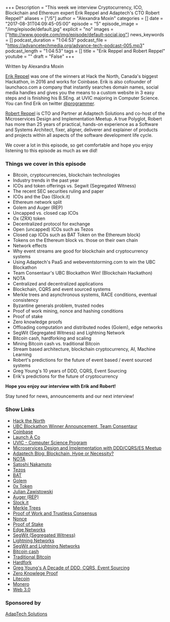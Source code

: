 +++
Description = "This week we interview Cryptocurrency, ICO, Blockchain and Ethereum expert Erik Reppel and Adaptech's CTO Robert Reppel!"
aliases = ["/5"]
author = "Alexandra Moxin"
categories = []
date = "2017-08-31T04:09:45-05:00"
episode = "5"
episode_image = "/img/episode/default.jpg"
explicit = "no"
images = ["http://www.google.com/img/episode/default-social.jpg"]
news_keywords = []
podcast_duration = "1:04:53"
podcast_file = "https://advancetechmedia.org/advance-tech-podcast-005.mp3"
podcast_length = "1:04:53"
tags = []
title = "Erik Reppel and Robert Reppel"
youtube = ""
draft = "False"
+++

Written by Alexandra Moxin

[Erik Reppel](https://www.linkedin.com/in/erikreppel) was one of the winners at Hack the North, Canada's biggest Hackathon, in 2016 and works for Coinbase. Erik is also cofounder of launchaco.com a company that instantly searches domain names, social media handles and gives you the means to a custom website in 3 easy steps and is finishing his B.SEng. at UVIC majoring in Computer Science. You can find Erik on twitter [@programmer](https://twitter.com/programmer).

[Robert Reppel](https://www.linkedin.com/in/rreppel/) is CTO and Partner at Adaptech Solutions and co-host of the Microservices Design and Implementation Meetup. A true Polyglot, Robert has more than 25 years of practical, hands-on experience as a Software and Systems Architect, fixer, aligner, deliverer and explainer of products and projects within all aspects of the software development life cycle.

We cover a lot in this episode, so get comfortable and hope you enjoy listening to this episode as much as we did!


### Things we cover in this episode

* Bitcoin, cryptocurrencies, blockchain technologies
* Industry trends in the past year
* ICOs and token offerings vs. Segwit (Segregated Witness)
* The recent SEC securities ruling and paper
* ICOs and the Dao (Slock.it)
* Ethereum network split
* Golem and Auger (REP)
* Uncapped vs. closed cap ICOs
* Ox (ZRX) token
* Decentralized protocol for exchange
* Open (uncapped) ICOs such as Tezos
* Closed cap ICOs such as BAT Token on the Ethereum block)
* Tokens on the Ethereum block vs. those on their own chain
* Network effects
* Why event streams are good for blockchain and cryptocurrency systems
* Using Adaptech's PaaS and webeventstorming.com to win the UBC Blockathon
* Team Consentaur's UBC Blockathon Win! (Blockchain Hackathon)
* NOTA
* Centralized and decentralized applications
* Blockchain, CQRS and event sourced systems
* Merkle trees and asynchronous systems, RACE conditions, eventual consistency
* Byzantine generals problem, trusted nodes
* Proof of work mining, nonce and hashing conditions
* Proof of stake
* Zero knowledge proofs
* Offloading computation and distributed nodes (Golem), edge networks
* SegWit (Segregated Witness) and Lightning Network
* Bitcoin cash, hardforking and scaling
* Mining Bitcoin cash vs. traditional Bitcoin
* Stream based architecture, blockchain cryptocurrency, AI, Machine Learning
* Robert's predictions for the future of event based / event sourced systems
* Greg Young's 10 years of DDD, CQRS, Event Sourcing
* Erik's predictions for the future of cryptocurrency

**Hope you enjoy our interview with Erik and Robert!**

Stay tuned for news, announcements and our next interview!

### Show Links

* [Hack the North](https://hackthenorth.com/)
* [UBC Blockathon Winner Announcement, Team Consentaur](https://blockchainubc.ca/2017/05/30/blockathon/)
* [Coinbase](https://www.coinbase.com/?locale=en)
* [Launch A Co](http://launchaco.com/)
* [UVIC - Computer Science Program](https://www.uvic.ca/engineering/computerscience/index.php)
* [Microservices Design and Implementation with DDD/CQRS/ES Meetup](https://www.meetup.com/DDD-CQRS-ES/)
* [Adaptech Blog: Blockchain, Hype or Necessity?](https://adaptechsolutions.net/blockchain-hype-or-necessity/)
* [NOTA](https://github.com/adaptech/nota)
* [Satoshi Nakamoto](https://en.wikipedia.org/wiki/Satoshi_Nakamoto)
* [Tezos](https://www.tezos.com/)
* [BAT](https://basicattentiontoken.org/)
* [Golem](https://golem.network/)
* [0x Token](https://blog.0xproject.com/announcing-the-0x-token-zrx-launch-d4c097d893c7)
* [Julian Zawistowski](https://blog.golemproject.net/@julianofimapp)
* [Auger (REP)](https://augur.net/)
* [Slock.it](https://slock.it/)
* [Merkle Trees](https://brilliant.org/wiki/merkle-tree/)
* [Proof of Work and Trustless Consensus](https://keepingstock.net/explaining-blockchain-how-proof-of-work-enables-trustless-consensus-2abed27f0845)
* [Nonce](https://en.wikipedia.org/wiki/Cryptographic_nonce)
* [Proof of Stake](https://github.com/ethereum/wiki/wiki/Proof-of-Stake-FAQ)
* [Edge Networks](http://www.makeuseof.com/tag/edge-3g-h-etc-mobile-networks/)
* [SegWit (Segregated Witness)](http://www.investopedia.com/terms/s/segwit-segregated-witness.asp)
* [Lightning Networks](https://bitsapphire.com/segwit-and-lightning-networks/)
* [SegWit and Lightning Networks](https://www.cnbc.com/2017/08/09/bitcoin-segwit-milestone-paves-way-for-lightning-network.html)
* [Bitcoin cash](https://www.bitcoincash.org/)
* [Traditional Bitcoin](https://bitcoin.org/en/)
* [Hardfork](https://bitcoin.org/en/glossary/hard-fork)
* [Greg Young's A Decade of DDD, CQRS, Event Sourcing](https://www.youtube.com/watch?v=LDW0QWie21s)
* [Zero Knowlege Proof](https://en.wikipedia.org/wiki/Zero-knowledge_proof)
* [Litecoin](https://litecoin.org/)
* [Monero](https://coinmarketcap.com/currencies/monero/)
* [Web 3.0](https://lifeboat.com/ex/web.3.0)

### Sponsored by

[AdapTech Solutions](https://adaptechsolutions.net/)

